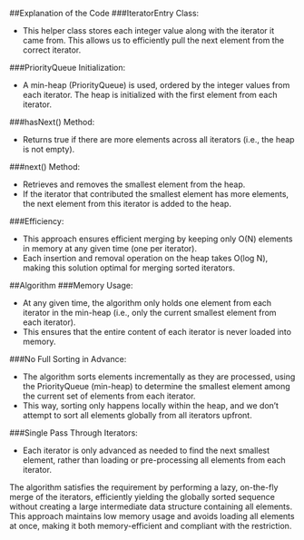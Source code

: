 ##Explanation of the Code
###IteratorEntry Class:
- This helper class stores each integer value along with the iterator it came from. This allows us to efficiently pull the next element from the correct iterator.

###PriorityQueue Initialization:
- A min-heap (PriorityQueue) is used, ordered by the integer values from each iterator. The heap is initialized with the first element from each iterator.

###hasNext() Method:
- Returns true if there are more elements across all iterators (i.e., the heap is not empty).

###next() Method:
- Retrieves and removes the smallest element from the heap.
- If the iterator that contributed the smallest element has more elements, the next element from this iterator is added to the heap.

###Efficiency:
- This approach ensures efficient merging by keeping only O(N) elements in memory at any given time (one per iterator). 
- Each insertion and removal operation on the heap takes O(log N), making this solution optimal for merging sorted iterators.

##Algorithm
###Memory Usage:
- At any given time, the algorithm only holds one element from each iterator in the min-heap (i.e., only the current smallest element from each iterator).
- This ensures that the entire content of each iterator is never loaded into memory.

###No Full Sorting in Advance:
- The algorithm sorts elements incrementally as they are processed, using the PriorityQueue (min-heap) to determine the smallest element among the current set of elements from each iterator.
- This way, sorting only happens locally within the heap, and we don’t attempt to sort all elements globally from all iterators upfront.

###Single Pass Through Iterators:
- Each iterator is only advanced as needed to find the next smallest element, rather than loading or pre-processing all elements from each iterator.

The algorithm satisfies the requirement by performing a lazy, on-the-fly merge of the iterators, efficiently yielding the globally sorted sequence without creating a large intermediate data structure containing all elements. This approach maintains low memory usage and avoids loading all elements at once, making it both memory-efficient and compliant with the restriction.